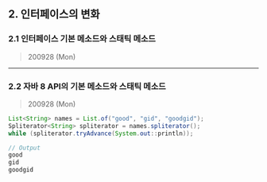 
## 2. 인터페이스의 변화

### 2.1 인터페이스 기본 메소드와 스태틱 메소드

> 200928 (Mon)


---




### 2.2 자바 8 API의 기본 메소드와 스태틱 메소드

> 200928 (Mon)


``` java
List<String> names = List.of("good", "gid", "goodgid");
Spliterator<String> spliterator = names.spliterator();
while (spliterator.tryAdvance(System.out::println));

// Output
good
gid
goodgid
```
